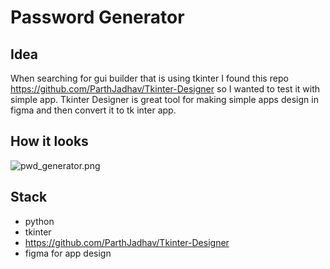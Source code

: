 # Password Generator
## Idea
When searching for gui builder that is using tkinter I found this repo https://github.com/ParthJadhav/Tkinter-Designer so I wanted to test it with simple app. Tkinter Designer is great tool for making simple apps design in figma and then convert it to tk inter app.
## How it looks
![pwd_generator.png](..%2F..%2FUsers%2Fkonrad.blaszynski%2FDesktop%2Fpwd_generator.png)
## Stack
- python
- tkinter
- https://github.com/ParthJadhav/Tkinter-Designer
- figma for app design